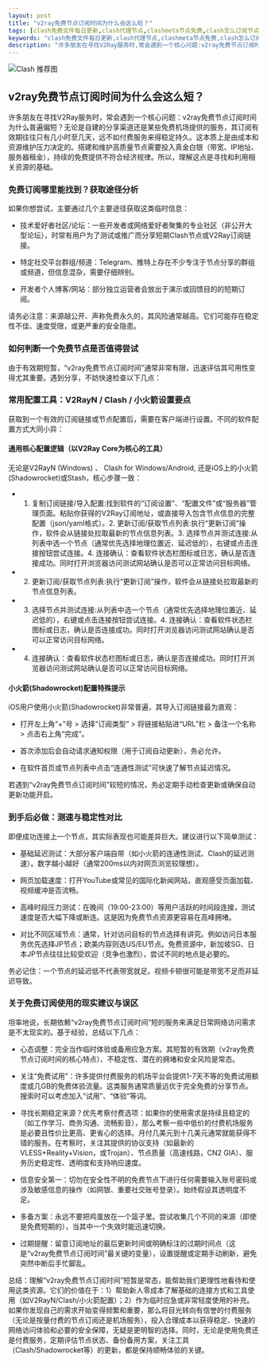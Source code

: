 ```yaml
---
layout: post
title: "v2ray免费节点订阅时间为什么会这么短？"
tags: [clash免费文件每日更新,clash代理节点,clashmeta节点免费,clash怎么订阅节点,v2加速器免费节点,surfboard节点分享,两元店com节点订阅]
keywords: "clash免费文件每日更新,clash代理节点,clashmeta节点免费,clash怎么订阅节点,v2加速器免费节点,surfboard节点分享,两元店com节点订阅"
description: "许多朋友在寻找V2Ray服务时,常会遇到一个核心问题:v2ray免费节点订阅时间为什么普遍偏短？无论是自建的分享渠道还是某些免费机场提供的服务,其订阅有效期往往只有几小时至几天,远不如付费服务来得稳定持久。这本质上是由成本和资源维护压力决定的。搭建和维护高质量节点需要投入真金白银（带宽、IP地址、服务器租金）,持续的免费提供不符合经济规律。所以,理解这点是寻找和利用相关资源的基础。"
---
```


![Clash 推荐图](https://clashjd.github.io/assets/img/tiktok机场推荐.png)

## v2ray免费节点订阅时间为什么会这么短？

许多朋友在寻找V2Ray服务时，常会遇到一个核心问题：v2ray免费节点订阅时间为什么普遍偏短？无论是自建的分享渠道还是某些免费机场提供的服务，其订阅有效期往往只有几小时至几天，远不如付费服务来得稳定持久。这本质上是由成本和资源维护压力决定的。搭建和维护高质量节点需要投入真金白银（带宽、IP地址、服务器租金），持续的免费提供不符合经济规律。所以，理解这点是寻找和利用相关资源的基础。

### 免费订阅哪里能找到？获取途径分析

如果你想尝试，主要通过几个主要途径获取这类临时信息：

- 技术爱好者社区/论坛：一些开发者或网络爱好者聚集的专业社区（非公开大型论坛），时常有用户为了测试或推广而分享短期Clash节点或V2Ray订阅链接。

- 特定社交平台群组/频道：Telegram、推特上存在不少专注于节点分享的群组或频道，但信息混杂，需要仔细辨别。

- 开发者个人博客/网站：部分独立运营者会放出于演示或回馈目的的短期订阅。

请务必注意：来源越公开、声称免费永久的，其风险通常越高。它们可能存在稳定性不佳、速度受限，或更严重的安全隐患。

### 如何判断一个免费节点是否值得尝试

由于有效期短暂，“v2ray免费节点订阅时间”通常非常有限，迅速评估其可用性变得尤其重要。遇到分享，不妨快速检查以下几点：

### 常用配置工具：V2RayN / Clash / 小火箭设置要点

获取到一个有效的订阅链接或节点配置后，需要在客户端进行设置。不同的软件配置方式大同小异：

#### 通用核心配置逻辑（以V2Ray Core为核心的工具）

无论是V2RayN (Windows) 、 Clash for Windows/Android, 还是iOS上的小火箭(Shadowrocket)或Stash，核心步骤一致：

- 1. 复制订阅链接/导入配置:找到软件的“订阅设置”、“配置文件”或“服务器”管理页面。粘贴你获得的V2Ray订阅地址，或直接导入包含节点信息的完整配置（json/yaml格式）。2. 更新订阅/获取节点列表:执行“更新订阅”操作，软件会从链接处拉取最新的节点信息列表。3. 选择节点并测试连接:从列表中选一个节点（通常优先选择地理位置近、延迟低的），右键或点击连接按钮尝试连接。4. 连接确认：查看软件状态栏图标或日志，确认是否连接成功。同时打开浏览器访问测试网站确认是否可以正常访问目标网络。

- 2. 更新订阅/获取节点列表:执行“更新订阅”操作，软件会从链接处拉取最新的节点信息列表。

- 3. 选择节点并测试连接:从列表中选一个节点（通常优先选择地理位置近、延迟低的），右键或点击连接按钮尝试连接。4. 连接确认：查看软件状态栏图标或日志，确认是否连接成功。同时打开浏览器访问测试网站确认是否可以正常访问目标网络。

- 4. 连接确认：查看软件状态栏图标或日志，确认是否连接成功。同时打开浏览器访问测试网站确认是否可以正常访问目标网络。

#### 小火箭(Shadowrocket)配置特殊提示

iOS用户使用小火箭(Shadowrocket)非常普遍，其导入订阅链接最为直观：

- 打开左上角“+”号 > 选择“订阅类型” > 将链接粘贴进“URL”栏 > 备注一个名称 > 点击右上角“完成”。

- 首次添加后会自动请求通知权限（用于订阅自动更新），务必允许。

- 在软件首页或节点列表中点击“连通性测试”可快速了解节点延迟情况。

若遇到“v2ray免费节点订阅时间”较短的情况，务必定期手动检查更新或确保自动更新功能开启。

### 到手后必做：测速与稳定性对比

即便成功连接上一个节点，其实际表现也可能差异巨大。建议进行以下简单测试：

- 基础延迟测试：大部分客户端自带（如小火箭的连通性测试、Clash的延迟测速）。数字越小越好（通常200ms以内对网页浏览较理想）。

- 网页加载速度：打开YouTube或常见的国际化新闻网站，直观感受页面加载、视频缓冲是否流畅。

- 高峰时段压力测试：在晚间（19:00-23:00）等用户活跃的时间段连接，测试速度是否大幅下降或断连。这是因为免费节点资源更容易在高峰拥堵。

- 对比不同区域节点：通常，针对访问目标的节点选择有讲究。例如访问日本服务优先选择JP节点；欧美内容则选US/EU节点。免费资源中，新加坡SG、日本JP节点往往比较受欢迎（竞争也激烈），尝试不同的地点是必要的。

务必记住：一个节点的延迟低不代表带宽就足。视频卡顿很可能是带宽不足而非延迟导致。

### 关于免费订阅使用的现实建议与误区

坦率地说，长期依赖“v2ray免费节点订阅时间”短的服务来满足日常网络访问需求是不太现实的。基于经验，总结以下几点：

- 心态调整：完全当作临时体验或备用应急方案。其短暂的有效期（v2ray免费节点订阅时间的核心特点）、不稳定性、潜在的拥堵和安全风险是常态。

- 关注“免费试用”：许多提供付费服务的机场平台会提供1-7天不等的免费试用额度或几GB的免费体验流量。这类服务通常质量远优于完全免费的分享节点。搜索时可以考虑加入“试用”、“体验”等词。

- 寻找长期稳定来源？优先考察付费选项：如果你的使用需求是持续且稳定的（如工作学习、商务沟通、流畅影音），那么考察一些中低价的付费机场服务是必要且性价比更高、更省心的选择。月付几美元到十几美元通常就能获得不错的服务。在考察时，关注其提供的协议支持（如最新的VLESS+Reality+Vision，或Trojan）、节点质量（高速线路，CN2 GIA）、服务历史稳定性、透明度和支持响应速度。

- 信息安全第一：切勿在安全性不明的免费节点下进行任何需要输入账号密码或涉及敏感信息的操作（如网银、重要社交账号登录）。始终假设其透明度不足。

- 多备方案：永远不要把鸡蛋放在一个篮子里。尝试收集几个不同的来源（即使是免费短期的），当其中一个失效时能迅速切换。

- 过期提醒：留意订阅地址的最后更新时间或明确标注的过期时间点（这是“v2ray免费节点订阅时间”最关键的变量），设置提醒或定期手动刷新，避免突然中断后手忙脚乱。

总结：理解“v2ray免费节点订阅时间”短暂是常态，能帮助我们更理性地看待和使用这类资源。它们的价值在于：1）帮助新人零成本了解基础的连接方式和工具使用（如V2RayN/Clash/小火箭配置）；2）作为临时应急或非常轻度使用的补充。如果你发现自己的需求开始变得频繁和重要，那么将目光转向有信誉的付费服务（无论是按量付费的节点订阅还是机场服务），投入合理成本以获得稳定、快速的网络访问体验和必要的安全保障，无疑是更明智的选择。同时，无论是使用免费还是付费服务，定期评估节点状态、备份备用方案，关注工具（Clash/Shadowrocket等）的更新，都是保持顺畅体验的关键。
